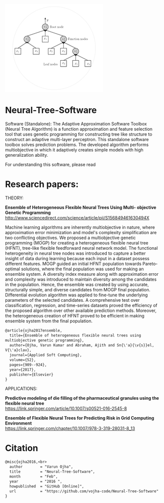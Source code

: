 ![](https://github.com/VarunKumarOjha/Neural-Tree-Software/blob/master/hfnt_glim.png)
<br>
# Neural-Tree-Software
Software (Standalone): The Adaptive Approximation Software Toolbox (Neural Tree Algorithm) is a function approximation and feature selection tool that uses genetic programming for constructing tree like structure to construct an adaptive multi-layer perceptron. This standalone software toolbox solves prediction problems. The developed algorithm performs multiobjective in which it adaptively creates simple models with high generalization ability. 

For understanding this software, please read

# Research papers:

THEORY:

<b> Ensemble of Heterogeneous Flexible Neural Trees Using Multi- objective Genetic Programming </b><br>
http://www.sciencedirect.com/science/article/pii/S156849461630494X

Machine learning algorithms are inherently multiobjective in nature, where approximation error minimization and model's complexity simplification are two conflicting objectives. We proposed a multiobjective genetic programming (MOGP) for creating a heterogeneous flexible neural tree (HFNT), tree-like flexible feedforward neural network model. The functional heterogeneity in neural tree nodes was introduced to capture a better insight of data during learning because each input in a dataset possess different features. MOGP guided an initial HFNT population towards Pareto-optimal solutions, where the final population was used for making an ensemble system. A diversity index measure along with approximation error and complexity was introduced to maintain diversity among the candidates in the population. Hence, the ensemble was created by using accurate, structurally simple, and diverse candidates from MOGP final population. Differential evolution algorithm was applied to fine-tune the underlying parameters of the selected candidates. A comprehensive test over classification, regression, and time-series datasets proved the efficiency of the proposed algorithm over other available prediction methods. Moreover, the heterogeneous creation of HFNT proved to be efficient in making ensemble system from the final population.

```
@article{ojha2017ensemble,
  title={Ensemble of heterogeneous flexible neural trees using multiobjective genetic programming},
  author={Ojha, Varun Kumar and Abraham, Ajith and Sn{\'a}{\v{s}}el, V{\'a}clav},
  journal={Applied Soft Computing},
  volume={52},
  pages={909--924},
  year={2017},
  publisher={Elsevier}
}
```

APPLICATIONS:

<b> Predictive modeling of die filling of the pharmaceutical granules using the flexible neural tree</b><br>
https://link.springer.com/article/10.1007/s00521-016-2545-8

<b> Ensemble of Flexible Neural Trees for Predicting Risk in Grid Computing Environment </b> <br>
https://link.springer.com/chapter/10.1007/978-3-319-28031-8_13


# Citation

```
@misc{ojha2016,<br>
  author        = "Varun Ojha",
  title         = "Neural-Tree-Software",
  month         = "Feb",
  year          = "2016 ",
  howpublished  = "GitHub [Online]",
  url           = "https://github.com/vojha-code/Neural-Tree-Software"
}
```
